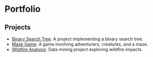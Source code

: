 # Portfolio

## Projects
- [Binary Search Tree](https://github.com/sierrareschke/Binary-Search-Tree): A project implementing a binary search tree.
- [Maze Game](https://github.com/sierrareschke/Maze-Game): A game involving adventurers, creatures, and a maze.
- [Wildfire Analysis](https://github.com/sierrareschke/Wildfire-Analysis): Data mining project exploring wildfire impacts.

